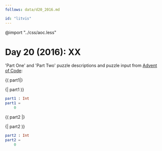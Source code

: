 ```yaml
---
follows: data/d20_2016.md

id: "litvis"
---
```


@import "../css/aoc.less"

# Day 20 (2016): XX

'Part One' and 'Part Two' puzzle descriptions and puzzle input from [Advent of Code](https://adventofcode.com/2016/day/20):

{( part1|}

{| part1 )}

```elm {l r}
part1 : Int
part1 =
    0
```

{( part2 |}

{| part2 )}

```elm {l r}
part2 : Int
part2 =
    0
```
